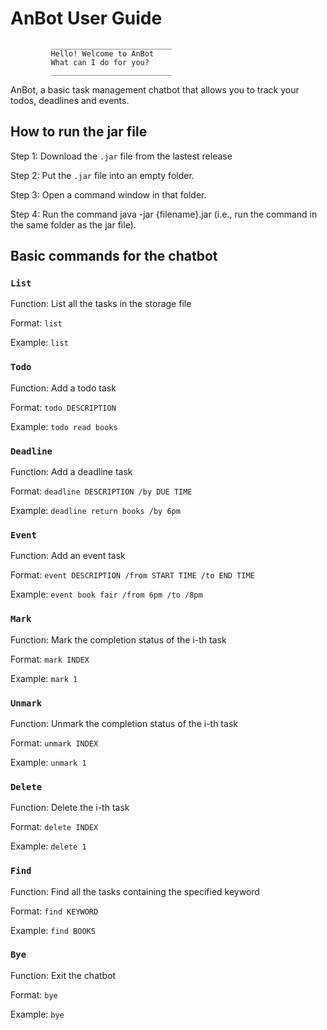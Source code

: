 # AnBot User Guide

```
         ___________________________
         Hello! Welcome to AnBot
         What can I do for you? 
         ___________________________
```
AnBot, a basic task management chatbot that allows you to track your todos, deadlines and events. 

## How to run the jar file 

Step 1: Download the `.jar` file from the lastest release

Step 2: Put the `.jar` file into an empty folder. 

Step 3: Open a command window in that folder.

Step 4: Run the command java -jar {filename}.jar (i.e., run the command in the same folder as the jar file). 

## Basic commands for the chatbot

### `List` 

Function: List all the tasks in the storage file

Format: `list` 

Example: `list`

### `Todo`

Function: Add a todo task

Format: `todo DESCRIPTION` 

Example: `todo read books` 

### `Deadline` 

Function: Add a deadline task

Format: `deadline DESCRIPTION /by DUE TIME` 

Example: `deadline return books /by 6pm` 

### `Event` 

Function: Add an event task

Format: `event DESCRIPTION /from START TIME /to END TIME`

Example: `event book fair /from 6pm /to /8pm` 

### `Mark` 

Function: Mark the completion status of the i-th task

Format: `mark INDEX` 

Example: `mark 1`

### `Unmark` 

Function: Unmark the completion status of the i-th task

Format: `unmark INDEX`

Example: `unmark 1`

### `Delete`

Function: Delete the i-th task

Format: `delete INDEX` 

Example: `delete 1`

### `Find` 

Function: Find all the tasks containing the specified keyword 

Format: `find KEYWORD` 

Example: `find BOOKS`

### `Bye` 

Function: Exit the chatbot 

Format: `bye` 

Example: `bye`
